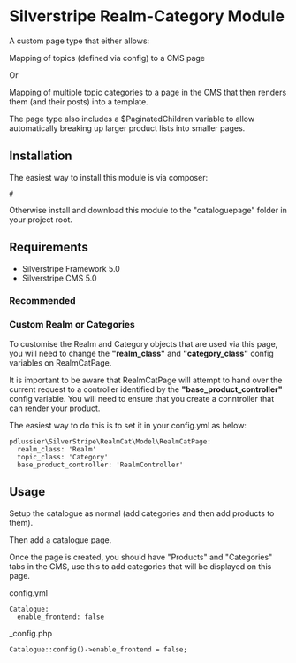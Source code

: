 # Silverstripe Realm-Category Module

A custom page type that either allows:

Mapping of topics (defined via config) to a CMS page

Or

Mapping of multiple topic categories to a page in the CMS that then
renders them (and their posts) into a template.

The page type also includes a $PaginatedChildren variable to allow
automatically breaking up larger product lists into smaller pages.

## Installation

The easiest way to install this module is via composer:

    # 
    
Otherwise install and download this module to the "cataloguepage" folder
in your project root.

## Requirements

* Silverstripe Framework 5.0
* Silverstripe CMS 5.0

### Recommended



### Custom Realm or Categories

To customise the Realm and Category objects that are used via this
page, you will need to change the **"realm_class"** and **"category_class"**
config variables on RealmCatPage.

It is important to be aware that RealmCatPage will attempt to hand over
the current request to a controller identified by the
**"base_product_controller"** config variable. You will need to ensure
that you create a conntroller that can render your product.

The easiest way to do this is to set it in your config.yml as below:

```
pdlussier\SilverStripe\RealmCat\Model\RealmCatPage:
  realm_class: 'Realm'
  topic_class: 'Category'
  base_product_controller: 'RealmController'
```

## Usage

Setup the catalogue as normal (add categories and then add products to
them).

Then add a catalogue page.

Once the page is created, you should have "Products" and "Categories"
tabs in the CMS, use this to add categories that will be displayed on
this page.


config.yml

    Catalogue:
      enable_frontend: false

_config.php
    
    Catalogue::config()->enable_frontend = false;


